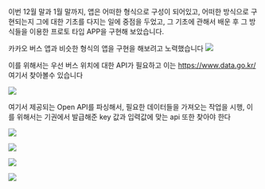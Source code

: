 이번 12월 말과 1월 말까지, 앱은 어떠한 형식으로 구성이 되어있고, 어떠한 방식으로 구현되는지 
그에 대한 기초를 다지는 일에 중점을 두었고, 그 기초에 관해서 배운 후 그 방식들을 이용한
프로토 타입 APP을 구현해 보았습니다.

카카오 버스 앱과 비슷한 형식의 앱을 구현을 해보려고 노력했습니다
<img src = "https://user-images.githubusercontent.com/34640735/73611659-557ac700-4627-11ea-9bae-5e9a0bb7e62d.png"> </img>

이를 위해서는 우선 버스 위치에 대한 API가 필요하고 이는 
https://www.data.go.kr/ 
여기서 찾아볼수 있습니다

<img src = "https://user-images.githubusercontent.com/34640735/73611666-63c8e300-4627-11ea-929f-ff0257a82a5b.png"> </img>

여기서 제공되는 Open API를 파싱해서, 필요한 데이터들을 가져오는 작업을 시행, 이를 위해서는 기권에서 발급해준 key 값과 입력값에 맞는 api 또한 찾아야 한다 

<img src = "https://user-images.githubusercontent.com/34640735/73611686-9ecb1680-4627-11ea-8790-642a14b12a1a.png"> </img>

<img src = "https://user-images.githubusercontent.com/34640735/73611671-6d524b00-4627-11ea-8666-dee786864758.png"> </img>

<img src = "https://user-images.githubusercontent.com/34640735/73611688-a5598e00-4627-11ea-8fba-c5910113d9c9.png"> </img>

<img src = "https://user-images.githubusercontent.com/34640735/73611696-b1dde680-4627-11ea-897d-570f54521a5a.png"> </img>
